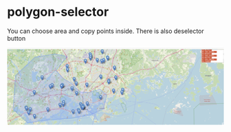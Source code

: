 # polygon-selector

You can choose area and copy points inside.
There is also deselector button

![Alt Text](points.png)
